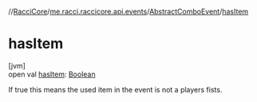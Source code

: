 //[RacciCore](../../../index.md)/[me.racci.raccicore.api.events](../index.md)/[AbstractComboEvent](index.md)/[hasItem](has-item.md)

# hasItem

[jvm]\
open val [hasItem](has-item.md): [Boolean](https://kotlinlang.org/api/latest/jvm/stdlib/kotlin/-boolean/index.html)

If true this means the used item in the event is not a players fists.
